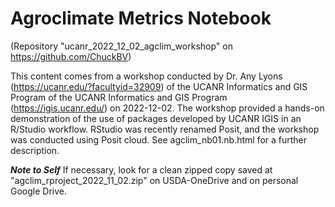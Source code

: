 # Agroclimate Metrics Notebook

(Repository "ucanr_2022_12_02_agclim_workshop" on https://github.com/ChuckBV)

This content comes from a workshop conducted by Dr. Any Lyons 
(https://ucanr.edu/?facultyid=32909) of the UCANR Informatics and GIS Program 
of the UCANR Informatics and GIS Program (https://igis.ucanr.edu/) on 
2022-12-02. The workshop provided a hands-on demonstration of the use of 
packages developed by UCANR IGIS in an R/Studio workflow. RStudio was recently 
renamed Posit, and the workshop was conducted using Posit cloud. 
See agclim_nb01.nb.html for a further description.

***Note to Self*** If necessary, look for a clean zipped copy saved at 
"agclim_rproject_2022_11_02.zip" on USDA-OneDrive and on personal Google Drive.
